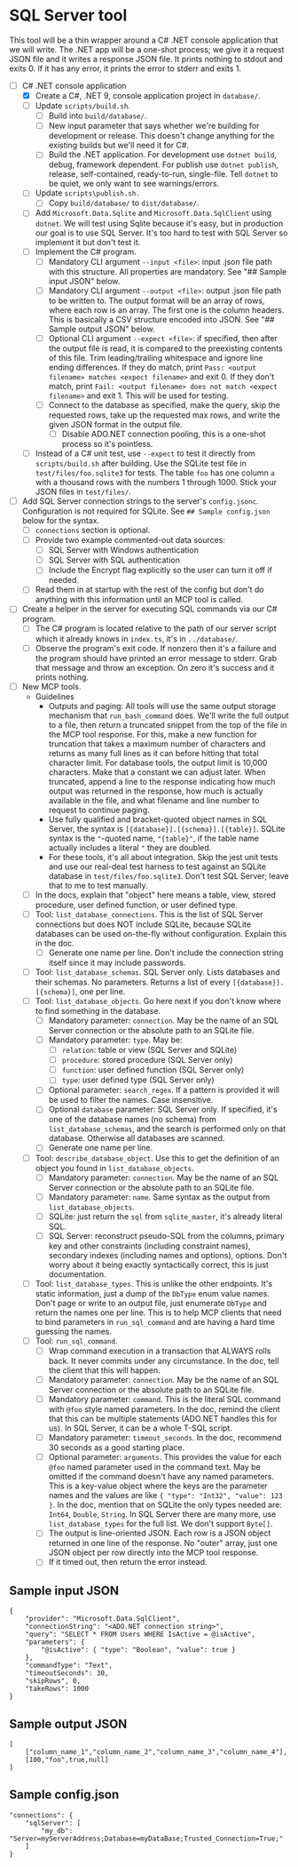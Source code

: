 # SQL Server tool
This tool will be a thin wrapper around a C# .NET console application that we will write. The .NET app will be a one-shot process; we give it a request JSON file and it writes a response JSON file. It prints nothing to stdout and exits 0. If it has any error, it prints the error to stderr and exits 1.
- [ ] C# .NET console application
    - [x] Create a C#, .NET 9, console application project in `database/`.
    - [ ] Update `scripts/build.sh`.
        - [ ] Build into `build/database/`.
        - [ ] New input parameter that says whether we're building for development or release. This doesn't change anything for the existing builds but we'll need it for C#.
        - [ ] Build the .NET application. For development use `dotnet build`, debug, framework dependent. For publish use `dotnet publish`, release, self-contained, ready-to-run, single-file. Tell `dotnet` to be quiet, we only want to see warnings/errors.
    - [ ] Update `scripts\publish.sh.`
        - [ ] Copy `build/database/` to `dist/database/`.
    - [ ] Add `Microsoft.Data.Sqlite` and `Microsoft.Data.SqlClient` using `dotnet`. We will test using Sqlite because it's easy, but in production our goal is to use SQL Server. It's too hard to test with SQL Server so implement it but don't test it.
    - [ ] Implement the C# program.
        - [ ] Mandatory CLI argument `--input <file>`: input .json file path with this structure. All properties are mandatory. See "## Sample input JSON" below.
        - [ ] Mandatory CLI argument `--output <file>`: output .json file path to be written to. The output format will be an array of rows, where each row is an array. The first one is the column headers. This is basically a CSV structure encoded into JSON. See "## Sample output JSON" below.
        - [ ] Optional CLI argument `--expect <file>`: if specified, then after the output file is read, it is compared to the preexisting contents of this file. Trim leading/trailing whitespace and ignore line ending differences. If they do match, print `Pass: <output filename> matches <expect filename>` and exit 0. If they don't match, print `Fail: <output filename> does not match <expect filename>` and exit 1. This will be used for testing.
        - [ ] Connect to the database as specified, make the query, skip the requested rows, take up the requested max rows, and write the given JSON format in the output file.
            - [ ] Disable ADO.NET connection pooling, this is a one-shot process so it's pointless.
    - [ ] Instead of a C# unit test, use `--expect` to test it directly from `scripts/build.sh` after building. Use the SQLite test file in `test/files/foo.sqlite3` for tests. The table `foo` has one column `a` with a thousand rows with the numbers 1 through 1000. Stick your JSON files in `test/files/`.
- [ ] Add SQL Server connection strings to the server's `config.jsonc`. Configuration is not required for SQLite. See `## Sample config.json` below for the syntax.
    - [ ] `connections` section is optional.
    - [ ] Provide two example commented-out data sources:
        - [ ] SQL Server with Windows authentication
        - [ ] SQL Server with SQL authentication
        - [ ] Include the Encrypt flag explicitly so the user can turn it off if needed.
    - [ ] Read them in at startup with the rest of the config but don't do anything with this information until an MCP tool is called.
- [ ] Create a helper in the server for executing SQL commands via our C# program.
    - [ ] The C# program is located relative to the path of our server script which it already knows in `index.ts`, it's in `../database/`.
    - [ ] Observe the program's exit code. If nonzero then it's a failure and the program should have printed an error message to stderr. Grab that message and throw an exception. On zero it's success and it prints nothing.
- [ ] New MCP tools.
    - Guidelines
        - Outputs and paging: All tools will use the same output storage mechanism that `run_bash_command` does. We'll write the full output to a file, then return a truncated snippet from the top of the file in the MCP tool response. For this, make a new function for truncation that takes a maximum number of characters and returns as many full lines as it can before hitting that total character limit. For database tools, the output limit is 10,000 characters. Make that a constant we can adjust later. When truncated, append a line to the response indicating how much output was returned in the response, how much is actually available in the file, and what filename and line number to request to continue paging.
        - Use fully qualified and bracket-quoted object names in SQL Server, the syntax is `[{database}].[{schema}].[{table}]`. SQLite syntax is the `"`-quoted name, `"{table}"`, if the table name actually includes a literal `"` they are doubled.
        - For these tools, it's all about integration. Skip the jest unit tests and use our real-deal test harness to test against an SQLite database in `test/files/foo.sqlite3`. Don't test SQL Server; leave that to me to test manually.
    - [ ] In the docs, explain that "object" here means a table, view, stored procedure, user defined function, or user defined type.
    - [ ] Tool: `list_database_connections`. This is the list of SQL Server connections but does NOT include SQLite, because SQLite databases can be used on-the-fly without configuration. Explain this in the doc.
        - [ ] Generate one name per line. Don't include the connection string itself since it may include passwords.
    - [ ] Tool: `list_database_schemas`. SQL Server only. Lists databases and their schemas. No parameters. Returns a list of every `[{database}].[{schema}]`, one per line.
    - [ ] Tool: `list_database_objects`. Go here next if you don't know where to find something in the database.
        - [ ] Mandatory parameter: `connection`. May be the name of an SQL Server connection or the absolute path to an SQLite file.
        - [ ] Mandatory parameter: `type`. May be:
            - [ ] `relation`: table or view (SQL Server and SQLite)
            - [ ] `procedure`: stored procedure (SQL Server only)
            - [ ] `function`: user defined function (SQL Server only)
            - [ ] `type`: user defined type (SQL Server only)
        - [ ] Optional parameter: `search_regex`. If a pattern is provided it will be used to filter the names. Case insensitive.
        - [ ] Optional `database` parameter: SQL Server only. If specified, it's one of the database names (no schema) from `list_database_schemas`, and the search is performed only on that database. Otherwise all databases are scanned.
        - [ ] Generate one name per line.
    - [ ] Tool: `describe_database_object`. Use this to get the definition of an object you found in `list_database_objects`.
        - [ ] Mandatory parameter: `connection`. May be the name of an SQL Server connection or the absolute path to an SQLite file.
        - [ ] Mandatory parameter: `name`. Same syntax as the output from `list_database_objects`.
        - [ ] SQLite: just return the `sql` from `sqlite_master`, it's already literal SQL.
        - [ ] SQL Server: reconstruct pseudo-SQL from the columns, primary key and other constraints (including constraint names), secondary indexes (including names and options), options. Don't worry about it being exactly syntactically correct, this is just documentation.
    - [ ] Tool: `list_database_types`. This is unlike the other endpoints. It's static information, just a dump of the `DbType` enum value names. Don't page or write to an output file, just enumerate `DbType` and return the names one per line. This is to help MCP clients that need to bind parameters in `run_sql_command` and are having a hard time guessing the names.
    - [ ] Tool: `run_sql_command`.
        - [ ] Wrap command execution in a transaction that ALWAYS rolls back. It never commits under any circumstance. In the doc, tell the client that this will happen.
        - [ ] Mandatory parameter: `connection`. May be the name of an SQL Server connection or the absolute path to an SQLite file.
        - [ ] Mandatory parameter: `command`. This is the literal SQL command with `@foo` style named parameters. In the doc, remind the client that this can be multiple statements (ADO.NET handles this for us). In SQL Server, it can be a whole T-SQL script.
        - [ ] Mandatory parameter: `timeout_seconds`. In the doc, recommend 30 seconds as a good starting place.
        - [ ] Optional parameter: `arguments`. This provides the value for each `@foo` named parameter used in the command text. May be omitted if the command doesn't have any named parameters. This is a key-value object where the keys are the parameter names and the values are like `{ "type": "Int32", "value": 123 }`. In the doc, mention that on SQLite the only types needed are: `Int64`, `Double`, `String`. In SQL Server there are many more, use `list_database_types` for the full list. We don't support `Byte[]`.
        - [ ] The output is line-oriented JSON. Each row is a JSON object returned in one line of the response. No "outer" array, just one JSON object per row directly into the MCP tool response.
        - [ ] If it timed out, then return the error instead.

## Sample input JSON
```
{
    "provider": "Microsoft.Data.SqlClient",
    "connectionString": "<ADO.NET connection string>",
    "query": "SELECT * FROM Users WHERE IsActive = @isActive",
    "parameters": {
        "@isActive": { "type": "Boolean", "value": true }
    },
    "commandType": "Text",
    "timeoutSeconds": 30,
    "skipRows", 0,
    "takeRows": 1000
}
```

## Sample output JSON
```
[
    ["column_name_1","column_name_2","column_name_3","column_name_4"],
    [100,"foo",true,null]
]
```

## Sample config.json
```
"connections": {
    "sqlServer": [
        "my_db": "Server=myServerAddress;Database=myDataBase;Trusted_Connection=True;"
    ]
}
```

